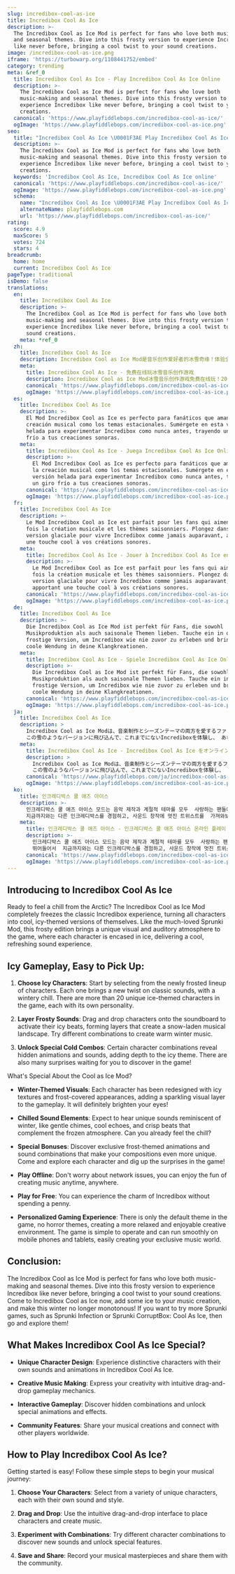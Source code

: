 ```yaml
---
slug: incredibox-cool-as-ice
title: Incredibox Cool As Ice
description: >-
  The Incredibox Cool as Ice Mod is perfect for fans who love both music-making
  and seasonal themes. Dive into this frosty version to experience Incredibox
  like never before, bringing a cool twist to your sound creations.
image: /incredibox-cool-as-ice.png
iframe: 'https://turbowarp.org/1108441752/embed'
category: trending
meta: &ref_0
  title: Incredibox Cool As Ice - Play Incredibox Cool As Ice Online
  description: >-
    The Incredibox Cool as Ice Mod is perfect for fans who love both
    music-making and seasonal themes. Dive into this frosty version to
    experience Incredibox like never before, bringing a cool twist to your sound
    creations.
  canonical: 'https://www.playfiddlebops.com/incredibox-cool-as-ice/'
  ogImage: 'https://www.playfiddlebops.com/incredibox-cool-as-ice.png'
seo:
  title: "Incredibox Cool As Ice \U0001F3AE Play Incredibox Cool As Ice Online"
  description: >-
    The Incredibox Cool as Ice Mod is perfect for fans who love both
    music-making and seasonal themes. Dive into this frosty version to
    experience Incredibox like never before, bringing a cool twist to your sound
    creations.
  keywords: 'Incredibox Cool As Ice, Incredibox Cool As Ice online'
  canonical: 'https://www.playfiddlebops.com/incredibox-cool-as-ice/'
  ogImage: 'https://www.playfiddlebops.com/incredibox-cool-as-ice.png'
  schema:
    name: "Incredibox Cool As Ice \U0001F3AE Play Incredibox Cool As Ice Online"
    alternateName: playfiddlebops.com
    url: 'https://www.playfiddlebops.com/incredibox-cool-as-ice/'
rating:
  score: 4.9
  maxScore: 5
  votes: 724
  stars: 4
breadcrumb:
  home: home
  current: Incredibox Cool As Ice
pageType: traditional
isDemo: false
translations:
  en:
    title: Incredibox Cool As Ice
    description: >-
      The Incredibox Cool as Ice Mod is perfect for fans who love both
      music-making and seasonal themes. Dive into this frosty version to
      experience Incredibox like never before, bringing a cool twist to your
      sound creations.
    meta: *ref_0
  zh:
    title: Incredibox Cool As Ice
    description: Incredibox Cool as Ice Mod是音乐创作爱好者的冰雪奇缘！体验全新冰霜版本，免费在线创作冰爽节奏，让你的音乐作品酷到没朋友！
    meta:
      title: Incredibox Cool As Ice - 免费在线玩冰雪音乐创作游戏
      description: Incredibox Cool as Ice Mod冰雪音乐创作游戏免费在线玩！20+冰霜角色，独特冬季音效，拖放创作冰爽节奏，解锁隐藏动画！
      canonical: 'https://www.playfiddlebops.com/incredibox-cool-as-ice/'
      ogImage: 'https://www.playfiddlebops.com/incredibox-cool-as-ice.png'
  es:
    title: Incredibox Cool As Ice
    description: >-
      El Mod Incredibox Cool as Ice es perfecto para fanáticos que aman tanto la
      creación musical como los temas estacionales. Sumérgete en esta versión
      helada para experimentar Incredibox como nunca antes, trayendo un giro
      frío a tus creaciones sonoras.
    meta:
      title: Incredibox Cool As Ice - Juega Incredibox Cool As Ice Online
      description: >-
        El Mod Incredibox Cool as Ice es perfecto para fanáticos que aman tanto
        la creación musical como los temas estacionales. Sumérgete en esta
        versión helada para experimentar Incredibox como nunca antes, trayendo
        un giro frío a tus creaciones sonoras.
      canonical: 'https://www.playfiddlebops.com/incredibox-cool-as-ice/'
      ogImage: 'https://www.playfiddlebops.com/incredibox-cool-as-ice.png'
  fr:
    title: Incredibox Cool As Ice
    description: >-
      Le Mod Incredibox Cool as Ice est parfait pour les fans qui aiment à la
      fois la création musicale et les thèmes saisonniers. Plongez dans cette
      version glaciale pour vivre Incredibox comme jamais auparavant, apportant
      une touche cool à vos créations sonores.
    meta:
      title: Incredibox Cool As Ice - Jouer à Incredibox Cool As Ice en Ligne
      description: >-
        Le Mod Incredibox Cool as Ice est parfait pour les fans qui aiment à la
        fois la création musicale et les thèmes saisonniers. Plongez dans cette
        version glaciale pour vivre Incredibox comme jamais auparavant,
        apportant une touche cool à vos créations sonores.
      canonical: 'https://www.playfiddlebops.com/incredibox-cool-as-ice/'
      ogImage: 'https://www.playfiddlebops.com/incredibox-cool-as-ice.png'
  de:
    title: Incredibox Cool As Ice
    description: >-
      Die Incredibox Cool as Ice Mod ist perfekt für Fans, die sowohl
      Musikproduktion als auch saisonale Themen lieben. Tauche ein in diese
      frostige Version, um Incredibox wie nie zuvor zu erleben und bringe eine
      coole Wendung in deine Klangkreationen.
    meta:
      title: Incredibox Cool As Ice - Spiele Incredibox Cool As Ice Online
      description: >-
        Die Incredibox Cool as Ice Mod ist perfekt für Fans, die sowohl
        Musikproduktion als auch saisonale Themen lieben. Tauche ein in diese
        frostige Version, um Incredibox wie nie zuvor zu erleben und bringe eine
        coole Wendung in deine Klangkreationen.
      canonical: 'https://www.playfiddlebops.com/incredibox-cool-as-ice/'
      ogImage: 'https://www.playfiddlebops.com/incredibox-cool-as-ice.png'
  ja:
    title: Incredibox Cool As Ice
    description: >
      Incredibox Cool as Ice Modは、音楽制作とシーズンテーマの両方を愛するファンに最適です。
      この雪のようなバージョンに飛び込んで、これまでにないIncrediboxを体験し、 あなたのサウンド創作にクールなツイストをもたらしましょう。
    meta:
      title: Incredibox Cool As Ice - Incredibox Cool As Ice をオンラインでプレイ
      description: >
        Incredibox Cool as Ice Modは、音楽制作とシーズンテーマの両方を愛するファンに最適です。
        この雪のようなバージョンに飛び込んで、これまでにないIncrediboxを体験し、 あなたのサウンド創作にクールなツイストをもたらしましょう。
      canonical: 'https://www.playfiddlebops.com/ja/incredibox-cool-as-ice/'
      ogImage: 'https://www.playfiddlebops.com/incredibox-cool-as-ice.png'
  ko:
    title: 인크레디박스 쿨 애즈 아이스
    description: >-
      인크레디박스 쿨 애즈 아이스 모드는 음악 제작과 계절적 테마를 모두  사랑하는 팬들에게 완벽합니다. 이 서리 내린 버전에 뛰어들어서 
      지금까지와는 다른 인크레디박스를 경험하고, 사운드 창작에 멋진 트위스트를  가져와보세요.
    meta:
      title: 인크레디박스 쿨 애즈 아이스 - 인크레디박스 쿨 애즈 아이스 온라인 플레이
      description: >-
        인크레디박스 쿨 애즈 아이스 모드는 음악 제작과 계절적 테마를 모두  사랑하는 팬들에게 완벽합니다. 이 서리 내린 버전에
        뛰어들어서  지금까지와는 다른 인크레디박스를 경험하고, 사운드 창작에 멋진 트위스트를  가져와보세요.
      canonical: 'https://www.playfiddlebops.com/incredibox-cool-as-ice/'
      ogImage: 'https://www.playfiddlebops.com/incredibox-cool-as-ice.png'
---
```


## Introducing to Incredibox Cool As Ice

Ready to feel a chill from the Arctic? The Incredibox Cool as Ice Mod completely freezes the classic Incredibox experience, turning all characters into cool, icy-themed versions of themselves. Like the much-loved Sprunki Mod, this frosty edition brings a unique visual and auditory atmosphere to the game, where each character is encased in ice, delivering a cool, refreshing sound experience.

## Icy Gameplay, Easy to Pick Up:

1. **Choose Icy Characters**: Start by selecting from the newly frosted lineup of characters. Each one brings a new twist on classic sounds, with a wintery chill. There are more than 20 unique ice-themed characters in the game, each with its own personality.

1. **Layer Frosty Sounds**: Drag and drop characters onto the soundboard to activate their icy beats, forming layers that create a snow-laden musical landscape. Try different combinations to create warm winter music.

1. **Unlock Special Cold Combos**: Certain character combinations reveal hidden animations and sounds, adding depth to the icy theme. There are also many surprises waiting for you to discover in the game!

What's Special About the Cool as Ice Mod?

- **Winter-Themed Visuals**: Each character has been redesigned with icy textures and frost-covered appearances, adding a sparkling visual layer to the gameplay. It will definitely brighten your eyes!

- **Chilled Sound Elements**: Expect to hear unique sounds reminiscent of winter, like gentle chimes, cool echoes, and crisp beats that complement the frozen atmosphere. Can you already feel the chill?

- **Special Bonuses**: Discover exclusive frost-themed animations and sound combinations that make your compositions even more unique. Come and explore each character and dig up the surprises in the game!

- **Play Offline**: Don't worry about network issues, you can enjoy the fun of creating music anytime, anywhere.

- **Play for Free**: You can experience the charm of Incredibox without spending a penny.

- **Personalized Gaming Experience**: There is only the default theme in the game, no horror themes, creating a more relaxed and enjoyable creative environment. The game is simple to operate and can run smoothly on mobile phones and tablets, easily creating your exclusive music world.

## Conclusion:

The Incredibox Cool as Ice Mod is perfect for fans who love both music-making and seasonal themes. Dive into this frosty version to experience Incredibox like never before, bringing a cool twist to your sound creations. Come to Incredibox Cool as Ice now, add some ice to your music creation, and make this winter no longer monotonous! If you want to try more Sprunki games, such as Sprunki Infection or Sprunki CorruptBox: Cool As Ice, then go and explore them!

## What Makes Incredibox Cool As Ice Special?

- **Unique Character Design**: Experience distinctive characters with their own sounds and animations in Incredibox Cool As Ice.

- **Creative Music Making**: Express your creativity with intuitive drag-and-drop gameplay mechanics.

- **Interactive Gameplay**: Discover hidden combinations and unlock special animations and effects.

- **Community Features**: Share your musical creations and connect with other players worldwide.

## How to Play Incredibox Cool As Ice?

Getting started is easy! Follow these simple steps to begin your musical journey:

1. **Choose Your Characters**: Select from a variety of unique characters, each with their own sound and style.

1. **Drag and Drop**: Use the intuitive drag-and-drop interface to place characters and create music.

1. **Experiment with Combinations**: Try different character combinations to discover new sounds and unlock special features.

1. **Save and Share**: Record your musical masterpieces and share them with the community.
